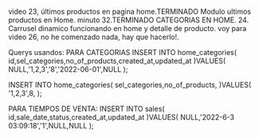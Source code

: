  video 23, últimos productos en pagina home.TERMINADO Modulo ultimos productos en Home.
minuto 32.TERMINADO CATEGORIAS EN HOME.
24. Carrusel dinamico funcionando en home y detalle de producto.
voy para video 26, no he comenzado nada, hay que hacerlo!.

 Querys usandos:
 PARA CATEGORIAS
 INSERT INTO home_categories(
     id,sel_categories,no_of_products,created_at,updated_at
 )VALUES(
     NULL,'1,2,3','8','2022-06-01',NULL
 );

 INSERT INTO home_categories(
     sel_categories,no_of_products,
 )VALUES(
     '1,2,3',8,
 );

 PARA TIEMPOS DE VENTA:
 INSERT INTO sales(
     id,sale_date,status,created_at,updated_at
 )VALUES(
     NULL,'2022-6-3 03:09:18','1',NULL,NULL
 );